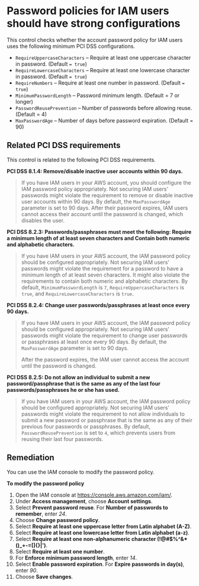 # Password policies for IAM users should have strong configurations

This control checks whether the account password policy for IAM users uses the following minimum PCI DSS configurations.

* `RequireUppercaseCharacters` – Require at least one uppercase character in password. (Default `= true`)
* `RequireLowercaseCharacters` – Require at least one lowercase character in password. (Default `= true`)
* `RequireNumbers` – Require at least one number in password. (Default `= true`)
* `MinimumPasswordLength` – Password minimum length. (Default = 7 or longer)
* `PasswordReusePrevention` – Number of passwords before allowing reuse. (Default = 4)
* `MaxPasswordAge` – Number of days before password expiration. (Default = 90)

## Related PCI DSS requirements

This control is related to the following PCI DSS requirements.

**PCI DSS 8.1.4: Remove/disable inactive user accounts within 90 days.**

> If you have IAM users in your AWS account, you should configure the IAM password policy appropriately. Not securing IAM users' passwords might violate the requirement to remove or disable inactive user accounts within 90 days. By default, the `MaxPasswordAge` parameter is set to 90 days. After their password expires, IAM users cannot access their account until the password is changed, which disables the user.

**PCI DSS 8.2.3: Passwords/passphrases must meet the following: Require a minimum length of at least seven characters and Contain both numeric and alphabetic characters.**

> If you have IAM users in your AWS account, the IAM password policy should be configured appropriately. Not securing IAM users' passwords might violate the requirement for a password to have a minimum length of at least seven characters. It might also violate the requirements to contain both numeric and alphabetic characters. By default, `MinimumPasswordLength` is `7`, `RequireUppercaseCharacters` is `true`, and `RequireLowercaseCharacters` is `true`.

**PCI DSS 8.2.4: Change user passwords/passphrases at least once every 90 days.**

> If you have IAM users in your AWS account, the IAM password policy should be configured appropriately. Not securing IAM users' passwords might violate the requirement to change user passwords or passphrases at least once every 90 days. By default, the `MaxPasswordAge` parameter is set to 90 days.
>
> After the password expires, the IAM user cannot access the account until the password is changed.

**PCI DSS 8.2.5: Do not allow an individual to submit a new password/passphrase that is the same as any of the last four passwords/passphrases he or she has used.**

> If you have IAM users in your AWS account, the IAM password policy should be configured appropriately. Not securing IAM users' passwords might violate the requirement to not allow individuals to submit a new password or passphrase that is the same as any of their previous four passwords or passphrases. By default, `PasswordReusePrevention` is set to `4`, which prevents users from reusing their last four passwords.

## Remediation

You can use the IAM console to modify the password policy.

**To modify the password policy**

1. Open the IAM console at https://console.aws.amazon.com/iam/.
2. Under **Access management**, choose **Account settings**.
3. Select **Prevent password reuse**. For **Number of passwords to remember**, enter _24_.
4. Choose **Change password policy**.
5. Select **Require at least one uppercase letter from Latin alphabet (A-Z)**.
6. Select **Require at least one lowercase letter from Latin alphabet (a-z)**.
7. Select **Require at least one non-alphanumeric character (!@#$%^&*()_+-=[]{}|')**.
8. Select **Require at least one number**.
9. For **Enforce minimum password length**, enter _14_.
10. Select **Enable password expiration**. For **Expire passwords in day(s)**, enter _90_.
11. Choose **Save changes**.
